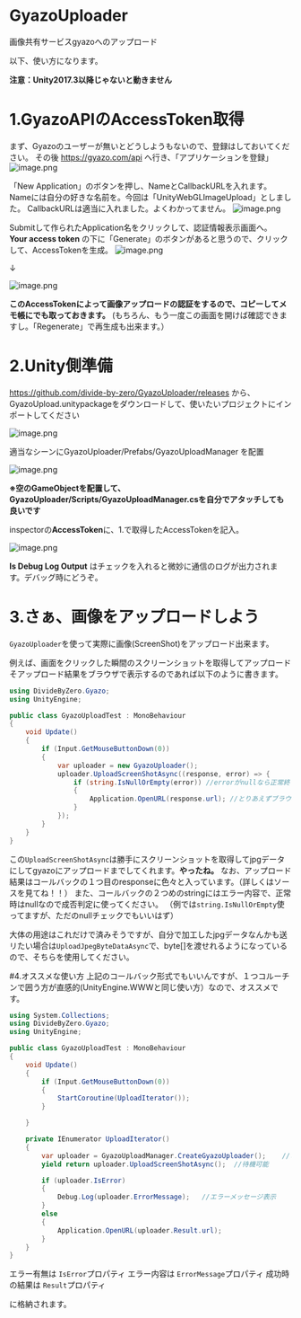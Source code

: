 # GyazoUploader
画像共有サービスgyazoへのアップロード

以下、使い方になります。

**注意：Unity2017.3以降じゃないと動きません**

# 1.GyazoAPIのAccessToken取得
まず、Gyazoのユーザーが無いとどうしようもないので、登録はしておいてください。
その後 https://gyazo.com/api へ行き、「アプリケーションを登録」
![image.png](https://qiita-image-store.s3.amazonaws.com/0/37184/4674a542-97ee-896e-7eec-4a7f0c365c43.png)

「New Application」のボタンを押し、NameとCallbackURLを入れます。
Nameには自分の好きな名前を。今回は「UnityWebGLImageUpload」としました。
CallbackURLは適当に入れました。よくわかってません。
![image.png](https://qiita-image-store.s3.amazonaws.com/0/37184/414ce329-a89b-559a-7fc3-9605efee5b9b.png)

Submitして作られたApplication名をクリックして、認証情報表示画面へ。
**Your access token** の下に「Generate」のボタンがあると思うので、クリックして、AccessTokenを生成。
![image.png](https://qiita-image-store.s3.amazonaws.com/0/37184/7931a398-8c13-3c8d-ed34-68365f96228d.png)

↓

![image.png](https://qiita-image-store.s3.amazonaws.com/0/37184/e7be3ad6-3b74-a300-0c33-59b8359f6538.png)

**このAccessTokenによって画像アップロードの認証をするので、コピーしてメモ帳にでも取っておきます。**
(もちろん、もう一度この画面を開けば確認できますし。「Regenerate」で再生成も出来ます。）

# 2.Unity側準備
https://github.com/divide-by-zero/GyazoUploader/releases から、GyazoUpload.unitypackageをダウンロードして、使いたいプロジェクトにインポートしてください

![image.png](https://qiita-image-store.s3.amazonaws.com/0/37184/0afc4de3-1396-f036-02a1-c2d927308971.png)

適当なシーンにGyazoUploader/Prefabs/GyazoUploadManager を配置

![image.png](https://qiita-image-store.s3.amazonaws.com/0/37184/a696bcfe-ba39-b7d0-e11f-08c9c5f91f0d.png)

**※空のGameObjectを配置して、GyazoUploader/Scripts/GyazoUploadManager.csを自分でアタッチしても良いです**

inspectorの**AccessToken**に、1.で取得したAccessTokenを記入。

![image.png](https://qiita-image-store.s3.amazonaws.com/0/37184/c18b9ef4-39dc-434c-15d8-ed23a23fb959.png)

**Is Debug Log Output** はチェックを入れると微妙に通信のログが出力されます。デバッグ時にどうぞ。

# 3.さぁ、画像をアップロードしよう
`GyazoUploader`を使って実際に画像(ScreenShot)をアップロード出来ます。

例えば、画面をクリックした瞬間のスクリーンショットを取得してアップロードそアップロード結果をブラウザで表示するのであれば以下のように書きます。

```csharp
using DivideByZero.Gyazo;
using UnityEngine;

public class GyazoUploadTest : MonoBehaviour
{
    void Update()
    {
        if (Input.GetMouseButtonDown(0))
        {
            var uploader = new GyazoUploader();
            uploader.UploadScreenShotAsync((response, error) => {
                if (string.IsNullOrEmpty(error)) //errorがnullなら正常終了
                {
                    Application.OpenURL(response.url); //とりあえずブラウザで開く
                }
            });
        }
    }
}
```

この`UploadScreenShotAsync`は勝手にスクリーンショットを取得してjpgデータにしてgyazoにアップロードまでしてくれます。**やったね。**
なお、アップロード結果はコールバックの１つ目のresponseに色々と入っています。（詳しくはソースを見てね！！）
また、コールバックの２つめのstringにはエラー内容で、正常時はnullなので成否判定に使ってください。
（例では`string.IsNullOrEmpty`使ってますが、ただのnullチェックでもいいはず）

大体の用途はこれだけで済みそうですが、自分で加工したjpgデータなんかも送リたい場合は`UploadJpegByteDataAsync`で、byte[]を渡せれるようになっているので、そちらを使用してください。


#4.オススメな使い方
上記のコールバック形式でもいいんですが、１つコルーチンで囲う方が直感的(UnityEngine.WWWと同じ使い方）なので、オススメです。

```csharp
using System.Collections;
using DivideByZero.Gyazo;
using UnityEngine;

public class GyazoUploadTest : MonoBehaviour
{
    void Update()
    {
        if (Input.GetMouseButtonDown(0))
        {
            StartCoroutine(UploadIterator());
        }

    }

    private IEnumerator UploadIterator()
    {
        var uploader = GyazoUploadManager.CreateGyazoUploader();    //これでも作れるけど new GyazoUploader()の方が短いって言う・・・
        yield return uploader.UploadScreenShotAsync();  //待機可能

        if (uploader.IsError)
        {
            Debug.Log(uploader.ErrorMessage);   //エラーメッセージ表示
        }
        else
        {
            Application.OpenURL(uploader.Result.url);
        }
    }
}
```

エラー有無は `IsError`プロパティ
エラー内容は `ErrorMessage`プロパティ
成功時の結果は `Result`プロパティ

に格納されます。

